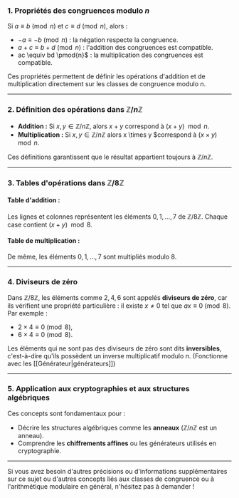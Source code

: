 ### 1. **Propriétés des congruences modulo $n$**
Si $a \equiv b \pmod{n}$ et $c \equiv d \pmod{n}$, alors :
- $-a \equiv -b \pmod{n}$ : la négation respecte la congruence.
- $a + c \equiv b + d \pmod{n}$ : l'addition des congruences est compatible.
-  ac \equiv bd \pmod{n}$ : la multiplication des congruences est compatible.

Ces propriétés permettent de définir les opérations d'addition et de multiplication directement sur les classes de congruence modulo $n$.

---

### 2. **Définition des opérations dans $\mathbb{Z}/n\mathbb{Z}$**
- **Addition :** Si $x, y \in \mathbb{Z}/n\mathbb{Z}$, alors $x + y$ correspond à $(x + y) \mod n$.
- **Multiplication :** Si $x, y \in \mathbb{Z}/n\mathbb{Z}$ alors  x \times y $correspond à $(x \times y) \mod n$.

Ces définitions garantissent que le résultat appartient toujours à $\mathbb{Z}/n\mathbb{Z}$.

---

### 3. **Tables d'opérations dans $\mathbb{Z}/8\mathbb{Z}$**
#### Table d'addition :
Les lignes et colonnes représentent les éléments $0, 1, \dots, 7$ de $\mathbb{Z}/8\mathbb{Z}$. Chaque case contient $(x + y) \mod 8$.

#### Table de multiplication :
De même, les éléments $0, 1, \dots, 7$ sont multipliés modulo 8.

---

### 4. **Diviseurs de zéro**
Dans $\mathbb{Z}/8\mathbb{Z}$, les éléments comme $2, 4, 6$ sont appelés **diviseurs de zéro**, car ils vérifient une propriété particulière : il existe $x \neq 0$ tel que $ax \equiv 0 \pmod{8}$. Par exemple :
- $2 \times 4 \equiv 0 \pmod{8}$,
- $6 \times 4 \equiv 0 \pmod{8}$.

Les éléments qui ne sont pas des diviseurs de zéro sont dits **inversibles**, c'est-à-dire qu'ils possèdent un inverse multiplicatif modulo $n$. (Fonctionne avec les [[Générateur|générateurs]])

---

### 5. **Application aux cryptographies et aux structures algébriques**
Ces concepts sont fondamentaux pour :
- Décrire les structures algébriques comme les **anneaux** ($\mathbb{Z}/n\mathbb{Z}$ est un anneau).
- Comprendre les **chiffrements affines** ou les générateurs utilisés en cryptographie.

---

Si vous avez besoin d'autres précisions ou d'informations supplémentaires sur ce sujet ou d'autres concepts liés aux classes de congruence ou à l'arithmétique modulaire en général, n'hésitez pas à demander !
